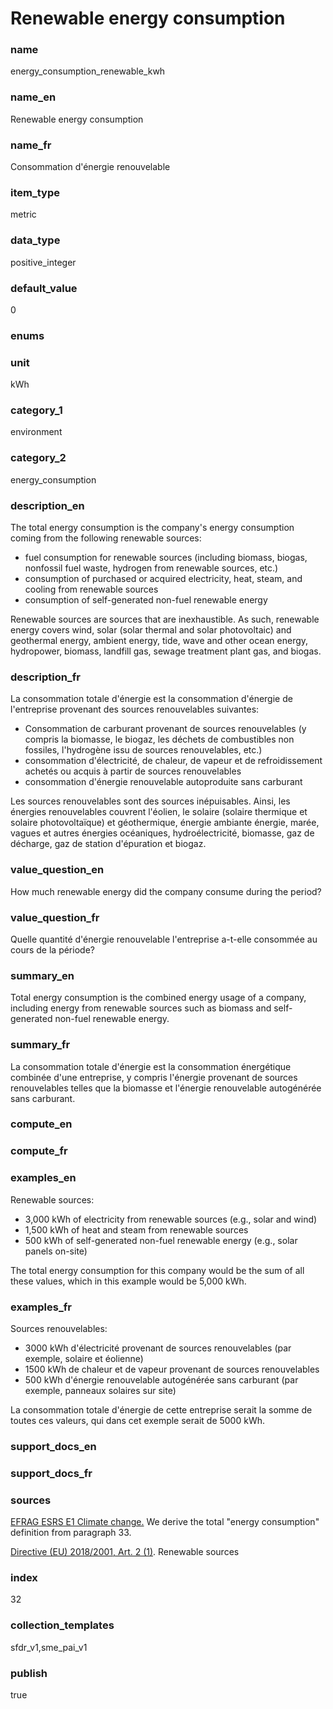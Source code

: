 # Renewable energy consumption

### name

energy_consumption_renewable_kwh

### name_en

Renewable energy consumption

### name_fr

Consommation d'énergie renouvelable

### item_type

metric

### data_type

positive_integer

### default_value

0

### enums



### unit

kWh

### category_1

environment

### category_2

energy_consumption

### description_en


The total energy consumption is the company's energy consumption coming from the following
renewable sources:  

* fuel consumption for renewable sources (including biomass, biogas, nonfossil fuel waste, hydrogen from renewable sources, etc.)
* consumption of purchased or acquired electricity, heat, steam, and cooling from renewable sources
* consumption of self-generated non-fuel renewable energy






Renewable sources are sources that are inexhaustible. As such, renewable energy covers wind, solar
(solar thermal and solar photovoltaic) and geothermal energy, ambient
energy, tide, wave and other ocean energy, hydropower, biomass,
landfill gas, sewage treatment plant gas, and biogas.





### description_fr


La consommation totale d'énergie est la consommation d'énergie de l'entreprise provenant des
sources renouvelables suivantes:  

* Consommation de carburant provenant de sources renouvelables (y compris la biomasse,
 le biogaz, les déchets de combustibles non fossiles, l'hydrogène issu de sources
 renouvelables, etc.)
* consommation d'électricité, de chaleur, de vapeur et de refroidissement achetés ou
 acquis à partir de sources renouvelables
* consommation d'énergie renouvelable autoproduite sans carburant






Les sources renouvelables sont des sources inépuisables. Ainsi, les énergies renouvelables couvrent
l'éolien, le solaire
(solaire thermique et solaire photovoltaïque) et géothermique, énergie ambiante
énergie, marée, vagues et autres énergies océaniques, hydroélectricité, biomasse,
gaz de décharge, gaz de station d'épuration et biogaz.





### value_question_en

How much renewable energy did the company consume during the period?

### value_question_fr

Quelle quantité d'énergie renouvelable l'entreprise a-t-elle consommée
au cours de la période?

### summary_en


Total energy consumption is the combined energy usage of a company, including energy from renewable
sources such as biomass and self-generated non-fuel renewable energy.


### summary_fr


La consommation totale d'énergie est la consommation énergétique combinée d'une entreprise, y
compris l'énergie provenant de sources renouvelables telles que la biomasse et l'énergie
renouvelable autogénérée sans carburant.


### compute_en



### compute_fr



### examples_en


Renewable sources:
* 3,000 kWh of electricity from renewable sources (e.g., solar and wind)
* 1,500 kWh of heat and steam from renewable sources
* 500 kWh of self-generated non-fuel renewable energy (e.g., solar panels on-site)


The total energy consumption for this company would be the sum of all these values, which in this example would be 5,000 kWh.




### examples_fr


Sources renouvelables:
* 3000 kWh d'électricité provenant de sources renouvelables (par exemple, solaire et éolienne)
* 1500 kWh de chaleur et de vapeur provenant de sources renouvelables
* 500 kWh d'énergie renouvelable autogénérée sans carburant (par exemple, panneaux solaires sur site)


La consommation totale d'énergie de cette entreprise serait la somme de toutes ces valeurs, qui dans cet exemple serait de 5000 kWh.




### support_docs_en



### support_docs_fr



### sources


[EFRAG ESRS E1 Climate change.](https://www.efrag.org/Assets/Download?assetUrl=%2Fsites%2Fwebpublishing%2FSiteAssets%2FED_ESRS_E1.pdf) We derive the total "energy consumption" definition from paragraph 33.  

[Directive (EU) 2018/2001, Art. 2 (1)](https://eur-lex.europa.eu/legal-content/EN/TXT/?uri=celex%3A32018L2001). Renewable sources

            
### index

32

### collection_templates

sfdr_v1,sme_pai_v1

### publish

true
